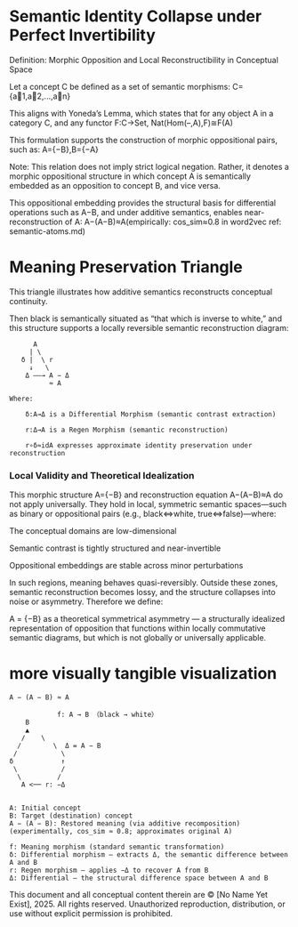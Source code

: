 # Semantic Identity Collapse under Perfect Invertibility 

Definition: Morphic Opposition and Local Reconstructibility in Conceptual Space

Let a concept C be defined as a set of semantic morphisms:
C={a⃗1,a⃗2,...,a⃗n}


This aligns with Yoneda’s Lemma, which states that for any object A in a category C, and any functor F:C→Set,
Nat(Hom(–,A),F)≅F(A)

This formulation supports the construction of morphic oppositional pairs, such as:
A={−B},B={−A}

Note: This relation does not imply strict logical negation. Rather, it denotes a morphic oppositional structure in which concept A is semantically embedded as an opposition to concept B, and vice versa.

This oppositional embedding provides the structural basis for differential operations such as A−B, and under additive semantics, enables near-reconstruction of A:
A−(A−B)≈A(empirically: cos_sim≈0.8 in word2vec  ref: semantic-atoms.md)


# Meaning Preservation Triangle
This triangle illustrates how additive semantics reconstructs conceptual continuity.

Then black is semantically situated as “that which is inverse to white,” and this structure supports a locally reversible semantic reconstruction diagram:

```
      A
     | \
   δ |  \ r
     ↓   \
    Δ ——→ A − Δ
          ≈ A

Where:

    δ:A→Δ is a Differential Morphism (semantic contrast extraction)

    r:Δ→A is a Regen Morphism (semantic reconstruction)

    r∘δ≈idA expresses approximate identity preservation under reconstruction

```

### Local Validity and Theoretical Idealization

This morphic structure A={−B} and reconstruction equation A−(A−B)≈A do not apply universally. They hold in local, symmetric semantic spaces—such as binary or oppositional pairs (e.g., black⇔white, true⇔false)—where:

The conceptual domains are low-dimensional

Semantic contrast is tightly structured and near-invertible

Oppositional embeddings are stable across minor perturbations

In such regions, meaning behaves quasi-reversibly. Outside these zones, semantic reconstruction becomes lossy, and the structure collapses into noise or asymmetry.
Therefore we define:

A = {−B} as a theoretical symmetrical asymmetry — a structurally idealized representation of opposition that functions within locally commutative semantic diagrams, but which is not globally or universally applicable.



# more visually tangible visualization
```
A − (A − B) ≈ A

            f: A → B （black → white）
    B
    ▲
   /    \
  /        \  Δ = A − B
 /           \       
δ            ↑
 \           /
  \         /
   A <── r: −Δ


A: Initial concept
B: Target (destination) concept
A − (A − B): Restored meaning (via additive recomposition)
(experimentally, cos_sim ≈ 0.8; approximates original A)

f: Meaning morphism (standard semantic transformation)
δ: Differential morphism — extracts Δ, the semantic difference between A and B
r: Regen morphism — applies −Δ to recover A from B
Δ: Differential — the structural difference space between A and B
``` 

This document and all conceptual content therein are © [No Name Yet Exist], 2025. All rights reserved. Unauthorized reproduction, distribution, or use without explicit permission is prohibited.
